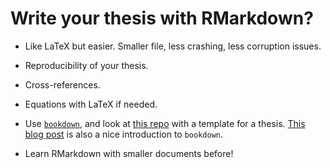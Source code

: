 Write your thesis with RMarkdown?
==================================

* Like LaTeX but easier. Smaller file, less crashing, less corruption issues.

* Reproducibility of your thesis.

* Cross-references.

* Equations with LaTeX if needed.

* Use [`bookdown`](https://github.com/rstudio/bookdown), and look at [this repo](https://github.com/ismayc/thesisdown) with a template for a thesis. [This blog post](http://seankross.com/bookdown-start/) is also a nice introduction to `bookdown`.

* Learn RMarkdown with smaller documents before!